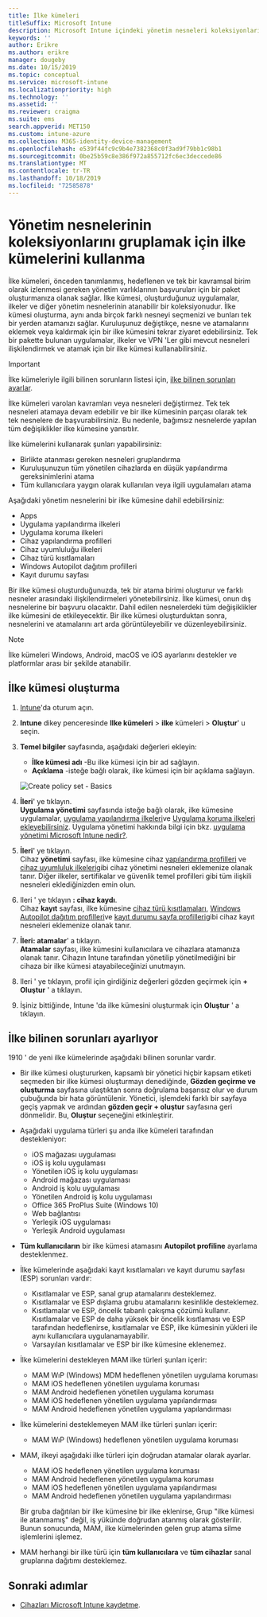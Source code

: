 ```yaml
---
title: İlke kümeleri
titleSuffix: Microsoft Intune
description: Microsoft Intune içindeki yönetim nesneleri koleksiyonlarını gruplamak için ilke kümelerini kullanın.
keywords: ''
author: Erikre
ms.author: erikre
manager: dougeby
ms.date: 10/15/2019
ms.topic: conceptual
ms.service: microsoft-intune
ms.localizationpriority: high
ms.technology: ''
ms.assetid: ''
ms.reviewer: craigma
ms.suite: ems
search.appverid: MET150
ms.custom: intune-azure
ms.collection: M365-identity-device-management
ms.openlocfilehash: e539f44fc9c9b4e7382368c0f3ad9f79bb1c98b1
ms.sourcegitcommit: 0be25b59c8e386f972a855712fc6ec3deccede86
ms.translationtype: MT
ms.contentlocale: tr-TR
ms.lasthandoff: 10/18/2019
ms.locfileid: "72585878"
---
```

# <a name="use-policy-sets-to-group-collections-of-management-objects"></a>Yönetim nesnelerinin koleksiyonlarını gruplamak için ilke kümelerini kullanma

İlke kümeleri, önceden tanımlanmış, hedeflenen ve tek bir kavramsal birim olarak izlenmesi gereken yönetim varlıklarının başvuruları için bir paket oluşturmanıza olanak sağlar. İlke kümesi, oluşturduğunuz uygulamalar, ilkeler ve diğer yönetim nesnelerinin atanabilir bir koleksiyonudur. İlke kümesi oluşturma, aynı anda birçok farklı nesneyi seçmenizi ve bunları tek bir yerden atamanızı sağlar. Kuruluşunuz değiştikçe, nesne ve atamalarını eklemek veya kaldırmak için bir ilke kümesini tekrar ziyaret edebilirsiniz. Tek bir pakette bulunan uygulamalar, ilkeler ve VPN 'Ler gibi mevcut nesneleri ilişkilendirmek ve atamak için bir ilke kümesi kullanabilirsiniz. 

> [!IMPORTANT]
> İlke kümeleriyle ilgili bilinen sorunların listesi için, [ilke bilinen sorunları ayarlar](~/fundamentals/policy-sets.md#policy-sets-known-issues).

İlke kümeleri varolan kavramları veya nesneleri değiştirmez. Tek tek nesneleri atamaya devam edebilir ve bir ilke kümesinin parçası olarak tek tek nesnelere de başvurabilirsiniz. Bu nedenle, bağımsız nesnelerde yapılan tüm değişiklikler ilke kümesine yansıtılır. 

İlke kümelerini kullanarak şunları yapabilirsiniz:

- Birlikte atanması gereken nesneleri gruplandırma
- Kuruluşunuzun tüm yönetilen cihazlarda en düşük yapılandırma gereksinimlerini atama
- Tüm kullanıcılara yaygın olarak kullanılan veya ilgili uygulamaları atama

Aşağıdaki yönetim nesnelerini bir ilke kümesine dahil edebilirsiniz:
- Apps
- Uygulama yapılandırma ilkeleri
- Uygulama koruma ilkeleri
- Cihaz yapılandırma profilleri
- Cihaz uyumluluğu ilkeleri
- Cihaz türü kısıtlamaları
- Windows Autopilot dağıtım profilleri
- Kayıt durumu sayfası

Bir ilke kümesi oluşturduğunuzda, tek bir atama birimi oluşturur ve farklı nesneler arasındaki ilişkilendirmeleri yönetebilirsiniz. İlke kümesi, onun dış nesnelerine bir başvuru olacaktır. Dahil edilen nesnelerdeki tüm değişiklikler ilke kümesini de etkileyecektir. Bir ilke kümesi oluşturduktan sonra, nesnelerini ve atamalarını art arda görüntüleyebilir ve düzenleyebilirsiniz. 

> [!NOTE]
> İlke kümeleri Windows, Android, macOS ve iOS ayarlarını destekler ve platformlar arası bir şekilde atanabilir.

## <a name="how-to-create-a-policy-set"></a>İlke kümesi oluşturma

1. [Intune](https://go.microsoft.com/fwlink/?linkid=2090973)'da oturum açın.
2. **Intune** dikey penceresinde **Ilke kümeleri**  > **ilke** kümeleri  > **Oluştur**' u seçin.
3. **Temel bilgiler** sayfasında, aşağıdaki değerleri ekleyin:
    - **İlke kümesi adı** -Bu ilke kümesi için bir ad sağlayın.
    - **Açıklama** -isteğe bağlı olarak, ilke kümesi için bir açıklama sağlayın.
   <p>
   <img alt="Create policy set - Basics" src="~/fundamentals/media/policy-sets/policy-sets-01.png">

4. **İleri**' ye tıklayın.<br>
   **Uygulama yönetimi** sayfasında isteğe bağlı olarak, ilke kümesine uygulamalar, [uygulama yapılandırma ilkeleri](~/apps/app-configuration-policies-overview.md)ve [Uygulama koruma ilkeleri](~/apps/app-protection-policy.md) [ekleyebilirsiniz](~/apps/apps-add.md). Uygulama yönetimi hakkında bilgi için bkz. [uygulama yönetimi Microsoft Intune nedir?](~/apps/app-management.md). 
5. **İleri**' ye tıklayın.<br>
   Cihaz **yönetimi** sayfası, ilke kümesine cihaz [yapılandırma profilleri](~/configuration/device-profiles.md) ve [cihaz uyumluluk ilkeleri](~/protect/device-compliance-get-started.md)gibi cihaz yönetimi nesneleri eklemenize olanak tanır. Diğer ilkeler, sertifikalar ve güvenlik temel profilleri gibi tüm ilişkili nesneleri eklediğinizden emin olun.
6. Ileri ' ye tıklayın **: cihaz kaydı**.<br>
   Cihaz **kayıt** sayfası, ilke kümesine [cihaz türü kısıtlamaları](~/enrollment/enrollment-restrictions-set.md), [Windows Autopilot dağıtım profilleri](~/enrollment/enrollment-autopilot.md)ve [kayıt durumu sayfa profilleri](~/enrollment/windows-enrollment-status.md)gibi cihaz kayıt nesneleri eklemenize olanak tanır.
7. **İleri: atamalar**' a tıklayın.<br>
   **Atamalar** sayfası, ilke kümesini kullanıcılara ve cihazlara atamanıza olanak tanır. Cihazın Intune tarafından yönetilip yönetilmediğini bir cihaza bir ilke kümesi atayabileceğinizi unutmayın.
8. Ileri ' ye tıklayın, profil için girdiğiniz değerleri gözden geçirmek için **+ Oluştur** ' a tıklayın.
9. İşiniz bittiğinde, Intune 'da ilke kümesini oluşturmak için **Oluştur** ' a tıklayın. 

## <a name="policy-sets-known-issues"></a>İlke bilinen sorunları ayarlıyor

1910 ' de yeni ilke kümelerinde aşağıdaki bilinen sorunlar vardır.

- Bir ilke kümesi oluştururken, kapsamlı bir yönetici hiçbir kapsam etiketi seçmeden bir ilke kümesi oluşturmayı denediğinde, **Gözden geçirme ve oluşturma** sayfasına ulaştıktan sonra doğrulama başarısız olur ve durum çubuğunda bir hata görüntülenir. Yönetici, işlemdeki farklı bir sayfaya geçiş yapmak ve ardından **gözden geçir + oluştur** sayfasına geri dönmelidir. Bu, **Oluştur** seçeneğini etkinleştirir.  
 
- Aşağıdaki uygulama türleri şu anda ilke kümeleri tarafından destekleniyor:
    - iOS mağazası uygulaması
    - iOS iş kolu uygulaması
    - Yönetilen iOS iş kolu uygulaması
    - Android mağazası uygulaması
    - Android iş kolu uygulaması
    - Yönetilen Android iş kolu uygulaması
    - Office 365 ProPlus Suite (Windows 10)
    - Web bağlantısı
    - Yerleşik iOS uygulaması
    - Yerleşik Android uygulaması

- **Tüm kullanıcıların** bir ilke kümesi atamasını **Autopilot profiline** ayarlama desteklenmez.

- İlke kümelerinde aşağıdaki kayıt kısıtlamaları ve kayıt durumu sayfası (ESP) sorunları vardır:
    - Kısıtlamalar ve ESP, sanal grup atamalarını desteklemez.
    - Kısıtlamalar ve ESP dışlama grubu atamalarını kesinlikle desteklemez. 
    - Kısıtlamalar ve ESP, öncelik tabanlı çakışma çözümü kullanır. Kısıtlamalar ve ESP de daha yüksek bir öncelik kısıtlaması ve ESP tarafından hedeflenirse, kısıtlamalar ve ESP, ilke kümesinin yükleri ile aynı kullanıcılara uygulanamayabilir.
    - Varsayılan kısıtlamalar ve ESP bir ilke kümesine eklenemez.

- İlke kümelerini destekleyen MAM ilke türleri şunları içerir: 
    - MAM WıP (Windows) MDM hedeflenen yönetilen uygulama koruması 
    - MAM iOS hedeflenen yönetilen uygulama koruması
    - MAM Android hedeflenen yönetilen uygulama koruması
    - MAM iOS hedeflenen yönetilen uygulama yapılandırması
    - MAM Android hedeflenen yönetilen uygulama yapılandırması

- İlke kümelerini desteklemeyen MAM ilke türleri şunları içerir: 
    - MAM WıP (Windows) hedeflenen yönetilen uygulama koruması

- MAM, ilkeyi aşağıdaki ilke türleri için doğrudan atamalar olarak ayarlar.
    - MAM iOS hedeflenen yönetilen uygulama koruması
    - MAM Android hedeflenen yönetilen uygulama koruması
    - MAM iOS hedeflenen yönetilen uygulama yapılandırması
    - MAM Android hedeflenen yönetilen uygulama yapılandırması

    Bir gruba dağıtılan bir ilke kümesine bir ilke eklenirse, Grup "ilke kümesi ile atanmamış" değil, iş yükünde doğrudan atanmış olarak gösterilir. Bunun sonucunda, MAM, ilke kümelerinden gelen grup atama silme işlemlerini işlemez.

- MAM herhangi bir ilke türü için **tüm kullanıcılara** ve **tüm cihazlar** sanal gruplarına dağıtımı desteklemez.

## <a name="next-steps"></a>Sonraki adımlar

- [Cihazları Microsoft Intune kaydetme](~/enrollment/index.yml).